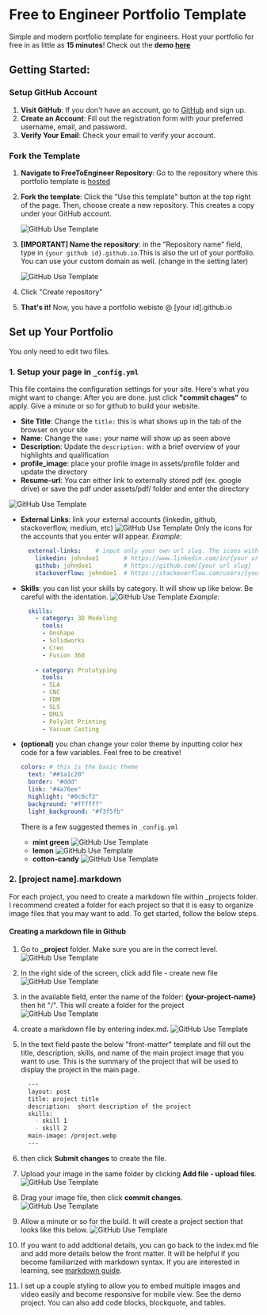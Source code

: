 # Free to Engineer Portfolio Template 
Simple and modern portfolio template for engineers. Host your portfolio for free in as little as **15 minutes**! Check out the **demo [here](https://leea12.github.io/)**

## Getting Started:

### Setup GitHub Account
1. **Visit GitHub**: If you don't have an account, go to [GitHub](https://github.com/) and sign up.
2. **Create an Account**: Fill out the registration form with your preferred username, email, and password.
3. **Verify Your Email**: Check your email to verify your account.
### Fork the Template

1. **Navigate to FreeToEngineer Repository**: Go to the repository where this portfolio template is [hosted](https://github.com/leea12/freeToEngineer)
2. **Fork the template**: Click the "Use this template" button at the top right of the page. Then, choose create a new repository. This creates a copy under your GitHub account.

   ![GitHub Use Template](/assets/readme/github-use-template.png)

3. **[IMPORTANT] Name the repository**: in the "Repository name" field, type in `{your github id}.github.io`.This is also the url of your portfolio. You can use your custom domain as well. (change in the setting later)

   ![GitHub Use Template](/assets/readme/github-name-repository.png)
4. Click "Create repository"
5. **That's it!** Now, you have a portfolio webiste @ [your id].github.io

## Set up Your Portfolio
You only need to edit two files. 

### 1. Setup your page in `_config.yml`
This file contains the configuration settings for your site. Here's what you might want to change: 
After you are done. just click **"commit chages"** to apply. Give a minute or so for github to build your website.


- **Site Title**: Change the `title:` this is what shows up in the tab of the browser on your site
- **Name**: Change the `name:` your name will show up as seen above
- **Description**: Update the `description:` with a brief overview of your highlights and qualification
- **profile_image**: place your profile image in assets/profile folder and update the directory
- **Resume-url**: You can either link to externally stored pdf (ex. google drive) or save the pdf under assets/pdf/ folder and enter the directory  

![GitHub Use Template](/assets/readme/main-page.png)

- **External Links**: link your external accounts (linkedin, github, stackoverflow, medium, etc)
![GitHub Use Template](/assets/readme/external-link.png) 
Only the icons for the accounts that you enter will appear.
*Example*:
  ```yaml
    external-links:    # input only your own url slug. The icons with missing entries will not appear.
      linkedin: johndoe1       # https://www.linkedin.com/in/{your url slug} 
      github: johndoe1         # https://github.com/{your url slug} 
      stackoverflow: johndoe1  # https://stackoverflow.com/users/{your url slug}
  ```


- **Skills**: you can list your skills by category. It will  show up like below. Be careful with the identation.
![GitHub Use Template](/assets/readme/skills.png) 
  *Example*:
    ```yaml
      skills:
        - category: 3D Modeling
          tools:
          - Onshape
          - Solidworks
          - Creo
          - Fusion 360 
        
        - category: Prototyping
          tools:
          - SLA
          - CNC
          - FDM
          - SLS
          - DMLS
          - PolyJet Printing
          - Vacuum Casting
    ```
        

- **(optional)** you chan change your color theme by inputting color hex code for a few variables. Feel free to be creative!
  ```yaml
  colors: # this is the basic theme
    text: "##1a1c20"
    border: "#ddd"
    link: "#4a76ee"
    highlight: "#0c0cf2"
    background: "#ffffff"
    light_background: "#f3f5fb"
  ```
  There is a few suggested themes in `_config.yml`
  - **mint green**
  ![GitHub Use Template](/assets/readme/mint-green.png) 
  - **lemon**
  ![GitHub Use Template](/assets/readme/lemon.png) 
  - **cotton-candy**
  ![GitHub Use Template](/assets/readme/cotton-candy.png) 

### 2. [project name].markdown
For each project, you need to create a markdown file within _projects folder. I recommend created a folder for each project so that it is easy to organize image files that you may want to add. To get started, follow the below steps.

#### Creating a markdown file in Github
1. Go to **_project** folder. Make sure you are in the correct level.
![GitHub Use Template](/assets/readme/go-to-project-directory.png) 
2. In the right side of the screen, click add file - create new file
![GitHub Use Template](/assets/readme/create-new-file.png) 
3. in the available field, enter the name of the folder: **{your-project-name}** then hit "/". This will create a folder for the project 
![GitHub Use Template](/assets/readme/enter-folder-name.png) 
4. create a markdown file by entering index.md. 
![GitHub Use Template](/assets/readme/index-md.png) 
4. In the text field paste the below "front-matter" template and fill out the title, description, skills, and name of the main project image that you want to use. This is the summary of the project that will be used to display the project in the main page.

    ```md
      ---
      layout: post
      title: project title
      description:  short description of the project
      skills: 
        - skill 1
        - skill 2
      main-image: /project.webp 
      ---
    ```
5. then click **Submit changes** to create the file.
6. Upload your image in the same folder by clicking **Add file - upload files**.
![GitHub Use Template](/assets/readme/create-new-file.png) 
7. Drag your image file, then click **commit changes**. 
![GitHub Use Template](/assets/readme/upload-files.png) 
8. Allow a minute or so for the build. It will create a project section that looks like this below.
![GitHub Use Template](/assets/readme/project-section.png) 
9. If you want to add addtional details, you can go back to the index.md file and add more details below the front matter. It will be helpful if you become familiarized with markdown syntax. If you are interested in learning, see [markdown guide](https://www.markdownguide.org/cheat-sheet/).
10. I set up a couple styling to allow you to embed multiple images and video easily and become responsive for mobile view. See the demo project. You can also add code blocks, blockquote, and tables. 
